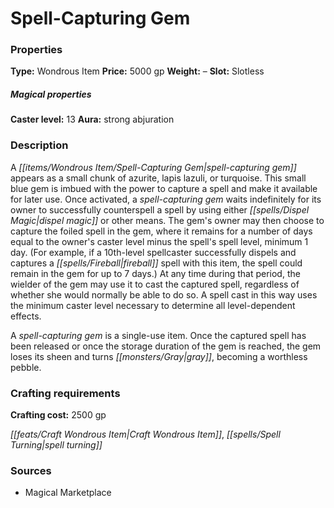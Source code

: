 ﻿---
Title: "Spell-Capturing Gem"
Type: "Wondrous Item"
Price: "5000 gp"
Weight: "–"
Slot: "Slotless"
Caster level: "13"
Aura: "strong abjuration"
Description: |
  "A _spell-capturing gem_ appears as a small chunk of azurite, lapis lazuli, or turquoise. This small blue gem is imbued with the power to capture a spell and make it available for later use. Once activated, a _spell-capturing gem_ waits indefinitely for its owner to successfully counterspell a spell by using either _dispel magic_ or other means. The gem's owner may then choose to capture the foiled spell in the gem, where it remains for a number of days equal to the owner's caster level minus the spell's spell level, minimum 1 day. (For example, if a 10th-level spellcaster successfully dispels and captures a fireball spell with this item, the spell could remain in the gem for up to 7 days.) At any time during that period, the wielder of the gem may use it to cast the captured spell, regardless of whether she would normally be able to do so. A spell cast in this way uses the minimum caster level necessary to determine all level-dependent effects.
  A _spell-capturing gem_ is a single-use item. Once the captured spell has been released or once the storage duration of the gem is reached, the gem loses its sheen and turns gray, becoming a worthless pebble."
Crafting cost: "2500 gp"
Sources: "['Magical Marketplace']"
---

# Spell-Capturing Gem

### Properties

**Type:** Wondrous Item **Price:** 5000 gp **Weight:** – **Slot:** Slotless

##### Magical properties

**Caster level:** 13 **Aura:** strong abjuration

### Description

A _[[items/Wondrous Item/Spell-Capturing Gem|spell-capturing gem]]_ appears as a small chunk of azurite, lapis lazuli, or turquoise. This small blue gem is imbued with the power to capture a spell and make it available for later use. Once activated, a _spell-capturing gem_ waits indefinitely for its owner to successfully counterspell a spell by using either _[[spells/Dispel Magic|dispel magic]]_ or other means. The gem's owner may then choose to capture the foiled spell in the gem, where it remains for a number of days equal to the owner's caster level minus the spell's spell level, minimum 1 day. (For example, if a 10th-level spellcaster successfully dispels and captures a _[[spells/Fireball|fireball]]_ spell with this item, the spell could remain in the gem for up to 7 days.) At any time during that period, the wielder of the gem may use it to cast the captured spell, regardless of whether she would normally be able to do so. A spell cast in this way uses the minimum caster level necessary to determine all level-dependent effects.

A _spell-capturing gem_ is a single-use item. Once the captured spell has been released or once the storage duration of the gem is reached, the gem loses its sheen and turns _[[monsters/Gray|gray]]_, becoming a worthless pebble.

### Crafting requirements

**Crafting cost:** 2500 gp

_[[feats/Craft Wondrous Item|Craft Wondrous Item]]_, _[[spells/Spell Turning|spell turning]]_

### Sources

* Magical Marketplace